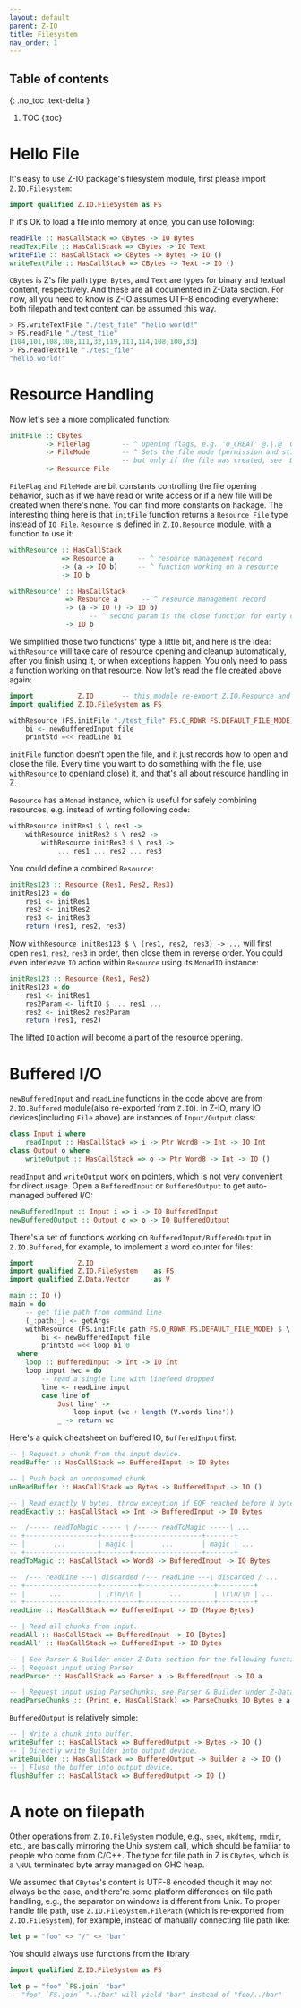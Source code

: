 ```yaml
---
layout: default
parent: Z-IO
title: Filesystem
nav_order: 1
---
```


## Table of contents
{: .no_toc .text-delta }

1. TOC
{:toc}

# Hello File

It's easy to use Z-IO package's filesystem module, first please import `Z.IO.Filesystem`:

```haskell
import qualified Z.IO.FileSystem as FS
```

If it's OK to load a file into memory at once, you can use following:

```haskell
readFile :: HasCallStack => CBytes -> IO Bytes
readTextFile :: HasCallStack => CBytes -> IO Text
writeFile :: HasCallStack => CBytes -> Bytes -> IO ()
writeTextFile :: HasCallStack => CBytes -> Text -> IO ()
```

`CBytes` is Z's file path type. `Bytes`, and `Text` are types for binary and textual content, respectively. And these are all documented in Z-Data section. For now, all you need to know is Z-IO assumes UTF-8 encoding everywhere: both filepath and text content can be assumed this way. 


```haskell
> FS.writeTextFile "./test_file" "hello world!"
> FS.readFile "./test_file" 
[104,101,108,108,111,32,119,111,114,108,100,33]
> FS.readTextFile "./test_file" 
"hello world!"
```

# Resource Handling

Now let's see a more complicated function:

```haskell
initFile :: CBytes
         -> FileFlag        -- ^ Opening flags, e.g. 'O_CREAT' @.|.@ 'O_RDWR'
         -> FileMode        -- ^ Sets the file mode (permission and sticky bits),
                            -- but only if the file was created, see 'DEFAULT_FILE_MODE'.
         -> Resource File
```

`FileFlag` and `FileMode` are bit constants controlling the file opening behavior, such as if we have read or write access or if a new file will be created when there's none. You can find more constants on hackage. The interesting thing here is that `initFile` function returns a `Resource File` type instead of `IO File`. `Resource` is defined in `Z.IO.Resource` module, with a function to use it:

```haskell
withResource :: HasCallStack
             => Resource a      -- ^ resource management record
             -> (a -> IO b)     -- ^ function working on a resource
             -> IO b

withResource' :: HasCallStack
              => Resource a      -- ^ resource management record
              -> (a -> IO () -> IO b)   
                    -- ^ second param is the close function for early closing
              -> IO b
```

We simplified those two functions' type a little bit, and here is the idea: `withResource` will take care of resource opening and cleanup automatically, after you finish using it, or when exceptions happen. You only need to pass a function working on that resource. Now let's read the file created above again:

```haskell
import           Z.IO       -- this module re-export Z.IO.Resource and other common stuff
import qualified Z.IO.FileSystem as FS

withResource (FS.initFile "./test_file" FS.O_RDWR FS.DEFAULT_FILE_MODE) $ \ file -> do
    bi <- newBufferedInput file
    printStd =<< readLine bi
```

`initFile` function doesn't open the file, and it just records how to open and close the file. Every time you want to do something with the file, use `withResource` to open(and close) it, and that's all about resource handling in Z.

`Resource` has a `Monad` instance, which is useful for safely combining resources, e.g. instead of writing following code:

```haskell
withResource initRes1 $ \ res1 ->
    withResource initRes2 $ \ res2 ->
        withResource initRes3 $ \ res3 ->
            ... res1 ... res2 ... res3
```

You could define a combined `Resource`:

```haskell
initRes123 :: Resource (Res1, Res2, Res3)
initRes123 = do
    res1 <- initRes1
    res2 <- initRes2
    res3 <- initRes3
    return (res1, res2, res3)
```

Now `withResource initRes123 $ \ (res1, res2, res3) -> ...` will first open `res1`, `res2`, `res3` in order, then close them in reverse order. You could even interleave `IO` action within `Resource` using its `MonadIO` instance:

```haskell
initRes123 :: Resource (Res1, Res2)
initRes123 = do
    res1 <- initRes1
    res2Param <- liftIO $ ... res1 ...
    res2 <- initRes2 res2Param
    return (res1, res2)
```

The lifted `IO` action will become a part of the resource opening.

# Buffered I/O

`newBufferedInput` and `readLine` functions in the code above are from `Z.IO.Buffered` module(also re-exported from `Z.IO`). In Z-IO, many IO devices(including `File` above) are instances of `Input/Output` class:

```haskell
class Input i where
    readInput :: HasCallStack => i -> Ptr Word8 -> Int -> IO Int
class Output o where
    writeOutput :: HasCallStack => o -> Ptr Word8 -> Int -> IO ()
```

`readInput` and `writeOutput` work on pointers, which is not very convenient for direct usage. Open a `BufferedInput` or `BufferedOutput` to get auto-managed buffered I/O:

```haskell
newBufferedInput :: Input i => i -> IO BufferedInput
newBufferedOutput :: Output o => o -> IO BufferedOutput
```

There's a set of functions working on `BufferedInput/BufferedOutput` in `Z.IO.Buffered`, for example, to implement a word counter for files:

```haskell
import           Z.IO       
import qualified Z.IO.FileSystem    as FS
import qualified Z.Data.Vector      as V

main :: IO ()
main = do
    -- get file path from command line
    (_:path:_) <- getArgs
    withResource (FS.initFile path FS.O_RDWR FS.DEFAULT_FILE_MODE) $ \ file -> do
        bi <- newBufferedInput file
        printStd =<< loop bi 0
  where
    loop :: BufferedInput -> Int -> IO Int
    loop input !wc = do
        -- read a single line with linefeed dropped
        line <- readLine input
        case line of
            Just line' ->
                loop input (wc + length (V.words line'))
            _ -> return wc
```

Here's a quick cheatsheet on buffered IO, `BufferedInput` first:

```haskell
-- | Request a chunk from the input device.
readBuffer :: HasCallStack => BufferedInput -> IO Bytes

-- | Push back an unconsumed chunk
unReadBuffer :: HasCallStack => Bytes -> BufferedInput -> IO ()

-- | Read exactly N bytes, throw exception if EOF reached before N bytes.
readExactly :: HasCallStack => Int -> BufferedInput -> IO Bytes

--  /----- readToMagic ----- \ /----- readToMagic -----\ ...
-- +------------------+-------+-----------------+-------+
-- |       ...        | magic |       ...       | magic | ...
-- +------------------+-------+-----------------+-------+
readToMagic :: HasCallStack => Word8 -> BufferedInput -> IO Bytes

--  /--- readLine ---\ discarded /--- readLine ---\ discarded / ...
-- +------------------+---------+------------------+---------+
-- |      ...         | \r\n/\n |       ...        | \r\n/\n | ...
-- +------------------+---------+------------------+---------+
readLine :: HasCallStack => BufferedInput -> IO (Maybe Bytes)

-- | Read all chunks from input.
readAll :: HasCallStack => BufferedInput -> IO [Bytes]
readAll' :: HasCallStack => BufferedInput -> IO Bytes

-- | See Parser & Builder under Z-Data section for the following functions.
-- | Request input using Parser
readParser :: HasCallStack => Parser a -> BufferedInput -> IO a

-- | Request input using ParseChunks, see Parser & Builder under Z-Data section.
readParseChunks :: (Print e, HasCallStack) => ParseChunks IO Bytes e a -> BufferedInput -> IO a
```

`BufferedOutput` is relatively simple:

```haskell
-- | Write a chunk into buffer.
writeBuffer :: HasCallStack => BufferedOutput -> Bytes -> IO ()
-- | Directly write Builder into output device.
writeBuilder :: HasCallStack => BufferedOutput -> Builder a -> IO ()
-- | Flush the buffer into output device.
flushBuffer :: HasCallStack => BufferedOutput -> IO ()
```

# A note on filepath

Other operations from `Z.IO.FileSystem` module, e.g., `seek`, `mkdtemp`, `rmdir`, etc., are basically mirroring the Unix system call, which should be familiar to people who come from C/C++. The type for file path in Z is `CBytes`, which is a `\NUL` terminated byte array managed on GHC heap. 

We assumed that `CBytes`'s content is UTF-8 encoded though it may not always be the case, and there're some platform differences on file path handling, e.g., the separator on windows is different from Unix. To proper handle file path, use `Z.IO.FileSystem.FilePath` (which is re-exported from `Z.IO.FileSystem`), for example, instead of manually connecting file path like:

```haskell 
let p = "foo" <> "/" <> "bar" 
```
You should always use functions from the library

```haskell
import qualified Z.IO.FileSystem as FS

let p = "foo" `FS.join` "bar" 
-- "foo" `FS.join` "../bar" will yield "bar" instead of "foo/../bar"
```
